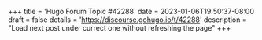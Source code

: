 +++
title = 'Hugo Forum Topic #42288'
date = 2023-01-06T19:50:37-08:00
draft = false
details = 'https://discourse.gohugo.io/t/42288'
description = "Load next post under currect one without refreshing the page"
+++
